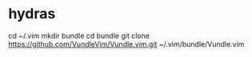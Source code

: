 # hydras

cd ~/.vim
mkdir bundle
cd bundle
git clone https://github.com/VundleVim/Vundle.vim.git ~/.vim/bundle/Vundle.vim



